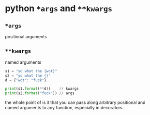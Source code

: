 # python `*args` and `**kwargs`

## `*args`
positional arguments

## `**kwargs`
named arguments

```python
s1 = "yo what the {wot}"
s2 = "yo what the {}"
d = {"wot": "fuck"}

print(s1.format(**d))    // kwargs
print(s2.format("fuck")) // args
```

the whole point of is it that you can pass along arbitrary positional and named
arguments to any function, especially in decorators
